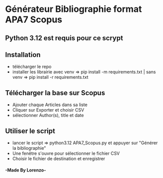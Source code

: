 # Générateur Bibliographie format APA7 Scopus 

## Python 3.12 est requis pour ce scrypt

## Installation 
- télécharger le repo
- installer les librairie avec venv => pip install -m requirements.txt | sans venv => pip install -r requirements.txt

## Télécharger la base sur Scopus 
- Ajouter chaque Articles dans sa liste
- Cliquer sur Exporter et choisir CSV
- sélectionner Author(s), title et date

## Utiliser le script 
- lancer le script => python3.12 APA7_Scopus.py  et appuyer sur "Générer la bibliographie"
- Une fenêtre s'ouvre pour sélectionner le fichier CSV
- Choisir le fichier de destination et enregistrer

#### -Made By Lorenzo- 

